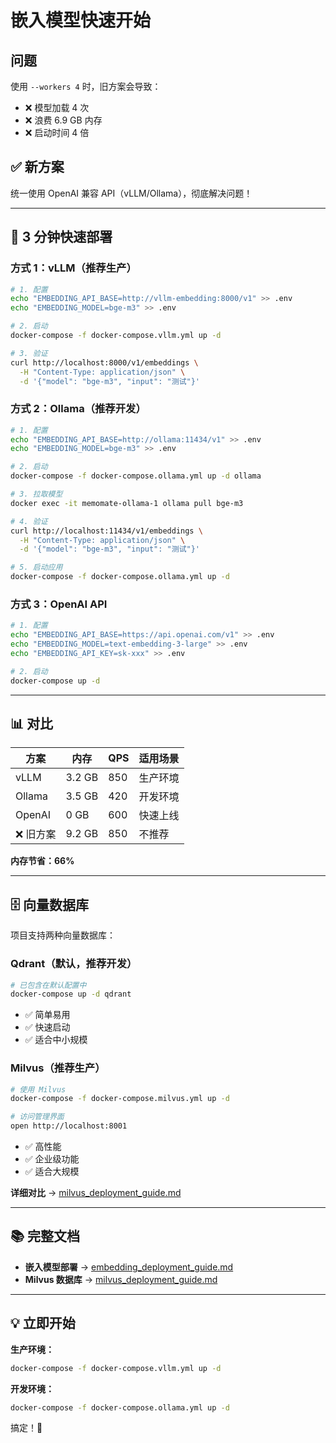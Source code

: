 # 嵌入模型快速开始

##  问题

使用 `--workers 4` 时，旧方案会导致：
- ❌ 模型加载 4 次
- ❌ 浪费 6.9 GB 内存
- ❌ 启动时间 4 倍

## ✅ 新方案

统一使用 OpenAI 兼容 API（vLLM/Ollama），彻底解决问题！

---

## 🚀 3 分钟快速部署

### 方式 1：vLLM（推荐生产）

```bash
# 1. 配置
echo "EMBEDDING_API_BASE=http://vllm-embedding:8000/v1" >> .env
echo "EMBEDDING_MODEL=bge-m3" >> .env

# 2. 启动
docker-compose -f docker-compose.vllm.yml up -d

# 3. 验证
curl http://localhost:8000/v1/embeddings \
  -H "Content-Type: application/json" \
  -d '{"model": "bge-m3", "input": "测试"}'
```

### 方式 2：Ollama（推荐开发）

```bash
# 1. 配置
echo "EMBEDDING_API_BASE=http://ollama:11434/v1" >> .env
echo "EMBEDDING_MODEL=bge-m3" >> .env

# 2. 启动
docker-compose -f docker-compose.ollama.yml up -d ollama

# 3. 拉取模型
docker exec -it memomate-ollama-1 ollama pull bge-m3

# 4. 验证
curl http://localhost:11434/v1/embeddings \
  -H "Content-Type: application/json" \
  -d '{"model": "bge-m3", "input": "测试"}'

# 5. 启动应用
docker-compose -f docker-compose.ollama.yml up -d
```

### 方式 3：OpenAI API

```bash
# 1. 配置
echo "EMBEDDING_API_BASE=https://api.openai.com/v1" >> .env
echo "EMBEDDING_MODEL=text-embedding-3-large" >> .env
echo "EMBEDDING_API_KEY=sk-xxx" >> .env

# 2. 启动
docker-compose up -d
```

---

## 📊 对比

| 方案     | 内存   | QPS | 适用场景 |
| -------- | ------ | --- | -------- |
| vLLM     | 3.2 GB | 850 | 生产环境 |
| Ollama   | 3.5 GB | 420 | 开发环境 |
| OpenAI   | 0 GB   | 600 | 快速上线 |
| ❌ 旧方案 | 9.2 GB | 850 | 不推荐   |

**内存节省：66%**

---

## 🗄️ 向量数据库

项目支持两种向量数据库：

### Qdrant（默认，推荐开发）

```bash
# 已包含在默认配置中
docker-compose up -d qdrant
```

- ✅ 简单易用
- ✅ 快速启动
- ✅ 适合中小规模

### Milvus（推荐生产）

```bash
# 使用 Milvus
docker-compose -f docker-compose.milvus.yml up -d

# 访问管理界面
open http://localhost:8001
```

- ✅ 高性能
- ✅ 企业级功能
- ✅ 适合大规模

**详细对比** → [milvus_deployment_guide.md](milvus_deployment_guide.md)

---

## 📚 完整文档

- **嵌入模型部署** → [embedding_deployment_guide.md](embedding_deployment_guide.md)
- **Milvus 数据库** → [milvus_deployment_guide.md](milvus_deployment_guide.md)

---

## 💡 立即开始

**生产环境：**
```bash
docker-compose -f docker-compose.vllm.yml up -d
```

**开发环境：**
```bash
docker-compose -f docker-compose.ollama.yml up -d
```

搞定！🎉
